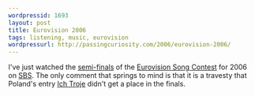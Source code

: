```yaml
---
wordpressid: 1693
layout: post
title: Eurovision 2006
tags: listening, music, eurovision
wordpressurl: http://passingcuriosity.com/2006/eurovision-2006/
---
```


I've just watched the <a href="http://www.eurovision.tv/english/2508.htm">semi-finals</a> of the <a href="http://www.eurovision.tv/english/index.htm">Eurovision Song Contest</a> for 2006 on <a href="http://www.sbs.com.au/">SBS</a>. The only comment that springs to mind is that it is a travesty that Poland's entry <a href="http://www.ichtroje.pl/">Ich Troje</a> didn't get a place in the finals.
